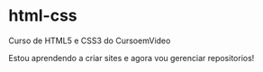 # html-css
 Curso de HTML5 e CSS3 do CursoemVideo

Estou aprendendo a criar sites e agora vou gerenciar repositorios!